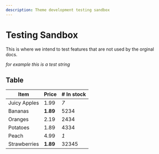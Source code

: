 ```yaml
---
description: Theme development testing sandbox 
---
```


# Testing Sandbox
This is where we intend to test features that are not used by the orginal docs.

*for example this is a test string*

## Table
| Item         | Price     | # In stock |
|--------------|-----------|------------|
| Juicy Apples | 1.99      | *7*        |
| Bananas      | **1.89**  | 5234       |
| Oranges      | 2.19      | 2434       |
| Potatoes     | 1.89      | 4334       |
| Peach        | 4.99      | *1*        |
| Strawberries | **1.89**  | 32345      |